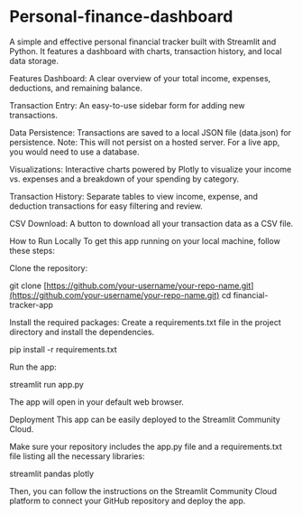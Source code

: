 # Personal-finance-dashboard
A simple and effective personal financial tracker built with Streamlit and Python. It features a dashboard with charts, transaction history, and local data storage.

Features
Dashboard: A clear overview of your total income, expenses, deductions, and remaining balance.

Transaction Entry: An easy-to-use sidebar form for adding new transactions.

Data Persistence: Transactions are saved to a local JSON file (data.json) for persistence. Note: This will not persist on a hosted server. For a live app, you would need to use a database.

Visualizations: Interactive charts powered by Plotly to visualize your income vs. expenses and a breakdown of your spending by category.

Transaction History: Separate tables to view income, expense, and deduction transactions for easy filtering and review.

CSV Download: A button to download all your transaction data as a CSV file.

How to Run Locally
To get this app running on your local machine, follow these steps:

Clone the repository:

git clone [https://github.com/your-username/your-repo-name.git](https://github.com/your-username/your-repo-name.git)
cd financial-tracker-app

Install the required packages:
Create a requirements.txt file in the project directory and install the dependencies.

pip install -r requirements.txt

Run the app:

streamlit run app.py

The app will open in your default web browser.

Deployment
This app can be easily deployed to the Streamlit Community Cloud.

Make sure your repository includes the app.py file and a requirements.txt file listing all the necessary libraries:

streamlit
pandas
plotly

Then, you can follow the instructions on the Streamlit Community Cloud platform to connect your GitHub repository and deploy the app.
